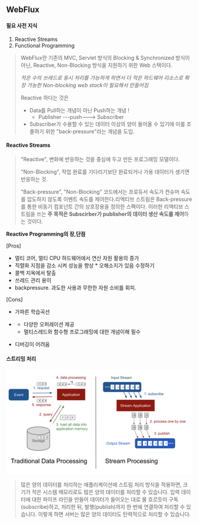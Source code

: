 ## WebFlux

#### 필요 사전 지식

1. Reactive Streams
2. Functional Programming 



> WebFlux란 기존의 MVC, Servlet 방식의 Blocking & Synchronized 방식이 아닌, Reactive, Non-Blocking 방식을 지원하기 위한 Web 스택이다.
>
> *적은 수의 쓰레드로 동시 처리를 가능하게 하면서 더 적은 하드웨어 리소스로 확장 가능한 Non-blocking web stack이 필요해서 만들어짐*
>
> Reactive 하다는 것은
>
> - Data를 Pull하는 개념이 아닌 Push하는 개념 ! 
>   - Publisher ---push---> Subscriber 
> - Subscriber가 수용할 수 있는 데이터 이상의 양이 들어올 수 있기에 이를 조졸하기 위한 "back-pressure"라는 개념을 도입.



#### Reactive Streams

> "Reactive", 변화에 반응하는 것을 중심에 두고 만든 프로그래밍 모델이다.
>
>  "Non-Blocking", 작업 완료를 기다리기보단 완료되거나 가용 데이터가 생기면 반응하는 것. 
>
> "Back-pressure", "Non-Blocking" 코드에서는 프로듀서 속도가 컨슈머 속도를 압도하지 않도록 이벤트 속도를 제어한다.리엑티브 스트림은 Back-pressure를 통한 비동기 컴포넌트 간의 상호장용을 정의한 스펙이다. 이러한 리액티브 스트림을 쓰는 **주 목적은 Subscirber가 publisher의 데이터 생산 속도를 제어**하는 것이다.



**Reactive Programming의 장,단점**

[Pros]

- 멀티 코어, 멀티 CPU 하드웨어에서 연산 자원 활용의 증가
- 직렬화 지점을 감소 시켜 성능을 향상 * 오해소지가 있음 수정하기
- 콜백 지옥에서 탈출
- 쓰레드 관리 용이
- backpressure. 과도한 사용과 무한한 자원 소비를 회피.

[Cons]

- 가파른 학습곡선

- - 다양한 오퍼레이션 제공
  - 멀티스레드와 함수형 프로그래밍에 대한 개념이해 필수

- 디버깅이 어려움



#### 스트리밍 처리

<img src="./img/reactivestreams.png" alt="reactivestreams" style="zoom:67%;" />

> 많은 양의 데이터를 처리하는 애플리케이션에 스트림 처리 방식을 적용하면, 크기가 작은 시스템 메모리로도 많은 양의 데이터를 처리할 수 있습니다. 입력 데이터에 대한 파이프 라인을 만들어 데이터가 들어오는 대로 물 흐르듯이 구독(subscribe)하고, 처리한 뒤, 발행(publish)까지 한 번에 연결하여 처리할 수 있습니다. 이렇게 하면 서버는 많은 양의 데이터도 탄력적으로 처리할 수 있습니다.



